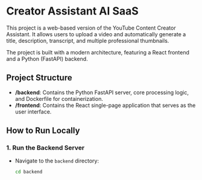 # Creator Assistant AI SaaS

This project is a web-based version of the YouTube Content Creator Assistant. It allows users to upload a video and automatically generate a title, description, transcript, and multiple professional thumbnails.

The project is built with a modern architecture, featuring a React frontend and a Python (FastAPI) backend.

## Project Structure

- **/backend**: Contains the Python FastAPI server, core processing logic, and Dockerfile for containerization.
- **/frontend**: Contains the React single-page application that serves as the user interface.

## How to Run Locally

### 1. Run the Backend Server

- Navigate to the `backend` directory:
  ```bash
  cd backend